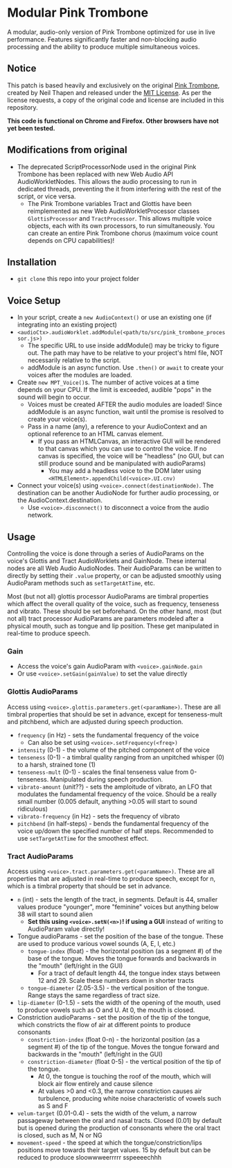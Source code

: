 # Modular Pink Trombone
A modular, audio-only version of Pink Trombone optimized for use in live performance. Features significantly faster and non-blocking audio processing and the ability to produce multiple simultaneous voices.

## Notice
This patch is based heavily and exclusively on the original [Pink Trombone](https://dood.al/pinktrombone/), created by Neil Thapen and released under the [MIT License](https://opensource.org/license/mit). As per the license requests, a copy of the original code and license are included in this repository.

__This code is functional on Chrome and Firefox. Other browsers have not yet been tested.__

## Modifications from original
- The deprecated ScriptProcessorNode used in the original Pink Trombone has been replaced with new Web Audio API AudioWorkletNodes. This allows the audio processing to run in dedicated threads, preventing the it from interfering with the rest of the script, or vice versa.
  - The Pink Trombone variables Tract and Glottis have been reimplemented as new Web AudioWorkletProcessor classes ```GlottisProcessor``` and ```TractProcessor```. This allows multiple voice objects, each with its own processors, to run simultaneously. You can create an entire Pink Trombone chorus (maximum voice count depends on CPU capabilities)!

## Installation
- ```git clone``` this repo into your project folder

## Voice Setup
- In your script, create a ```new AudioContext()``` or use an existing one (if integrating into an existing project)
- ```<audioCtx>.audioWorklet.addModule(<path/to/src/pink_trombone_processor.js>)```
  - The specific URL to use inside addModule() may be tricky to figure out. The path may have to be relative to your project's html file, NOT necessarily relative to the script.
  - addModule is an async function. Use ```.then()``` or ```await``` to create your voices after the modules are loaded.
- Create ```new MPT_Voice()```s. The number of active voices at a time depends on your CPU. If the limit is exceeded, audible "pops" in the sound will begin to occur.
  - Voices must be created AFTER the audio modules are loaded! Since addModule is an async function, wait until the promise is resolved to create your voice(s).
  - Pass in a name (any), a reference to your AudioContext and an optional reference to an HTML canvas element.
    - If you pass an HTMLCanvas, an interactive GUI will be rendered to that canvas which you can use to control the voice. If no canvas is specified, the voice will be "headless" (no GUI, but can still produce sound and be manipulated with audioParams)
      - You may add a headless voice to the DOM later using ```<HTMLElement>.appendChild(<voice>.UI.cnv)```
- Connect your voice(s) using ```<voice>.connect(destinationNode)```. The destination can be another AudioNode for further audio processing, or the AudioContext.destination.
  - Use ```<voice>.disconnect()``` to disconnect a voice from the audio network.

## Usage
Controlling the voice is done through a series of AudioParams on the voice's Glottis and Tract AudioWorklets and GainNode. These internal nodes are all Web Audio AudioNodes. Their AudioParams can be written to directly by setting their ```.value``` property, or can be adjusted smoothly using AudioParam methods such as ```setTargetAtTime```, etc.

Most (but not all) glottis processor AudioParams are timbral properties which affect the overall quality of the voice, such as frequency, tenseness and vibrato. These should be set beforehand. On the other hand, most (but not all) tract processor AudioParams are parameters modeled after a physical mouth, such as tongue and lip position. These get manipulated in real-time to produce speech.

### Gain
- Access the voice's gain AudioParam with ```<voice>.gainNode.gain```
- Or use ```<voice>.setGain(gainValue)``` to set the value directly

### Glottis AudioParams
Access using ```<voice>.glottis.parameters.get(<paramName>)```. These are all timbral properties that should be set in advance, except for tenseness-mult and pitchbend, which are adjusted during speech production.
- ```frequency``` (in Hz) - sets the fundamental frequency of the voice
  - Can also be set using ```<voice>.setFrequency(<freq>)```
- ```intensity``` (0-1) - the volume of the pitched component of the voice
- ```tenseness``` (0-1) - a timbral quality ranging from an unpitched whisper (0) to a harsh, strained tone (1)
- ```tenseness-mult``` (0-1) - scales the final tenseness value from 0-tenseness. Manipulated during speech production.
- ```vibrato-amount``` (unit??) - sets the amploitude of vibrato, an LFO that modulates the fundamental frequency of the voice. Should be a really small number (0.005 default, anything >0.05 will start to sound ridiculous)
- ```vibrato-frequency``` (in Hz) - sets the frequency of vibrato
- ```pitchbend``` (in half-steps) - bends the fundamental frequency of the voice up/down the specified number of half steps. Recommended to use ```setTargetAtTime``` for the smoothest effect.

### Tract AudioParams
Access using ```<voice>.tract.parameters.get(<paramName>)```. These are all properties that are adjusted in real-time to produce speech, except for n, which is a timbral property that should be set in advance.
- ```n``` (int) - sets the length of the tract, in segments. Default is 44, smaller values produce "younger", more "feminine" voices but anything below 38 will start to sound alien
  - __Set this using ```<voice>.setN(<n>)```! if using a GUI__ instead of writing to AudioParam value directly!
- Tongue audioParams - set the position of the base of the tongue. These are used to produce various vowel sounds (A, E, I, etc.)
  - ```tongue-index``` (float) - the horizontal position (as a segment #) of the base of the tongue. Moves the tongue forwards and backwards in the "mouth" (left/right in the GUI)
    - For a tract of default length 44, the tongue index stays between 12 and 29. Scale these numbers down in shorter tracts
  - ```tongue-diameter``` (2.05-3.5) - the vertical position of the tongue. Range stays the same regardless of tract size.
- ```lip-diameter``` (0-1.5) - sets the width of the opening of the mouth, used to produce vowels such as O and U. At 0, the mouth is closed.
- Constriction audioParams - set the position of the tip of the tongue, which constricts the flow of air at different points to produce consonants
  - ```constriction-index``` (float 0-n) - the horizontal position (as a segment #) of the tip of the tongue. Moves the tongue forward and backwards in the "mouth" (left/right in the GUI)
  - ```constriction-diameter``` (float 0-5) - the vertical position of the tip of the tongue. 
    - At 0, the tongue is touching the roof of the mouth, which will block air flow entirely and cause silence
    - At values >0 and <0.3, the narrow constriction causes air turbulence, producing white noise characteristic of vowels such as S and F
- ```velum-target``` (0.01-0.4) - sets the width of the velum, a narrow passageway between the oral and nasal tracts. Closed (0.01) by default but is opened during the production of consonants where the oral tract is closed, such as M, N or NG
- ```movement-speed``` - the speed at which the tongue/constriction/lips positions move towards their target values. 15 by default but can be reduced to produce sloowwweerrrrr sspeeeechhh

